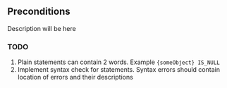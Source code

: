 ## Preconditions
Description will be here

### TODO
1) Plain statements can contain 2 words. Example `{someObject} IS_NULL`
2) Implement syntax check for statements. Syntax errors should contain 
    location of errors and their descriptions
